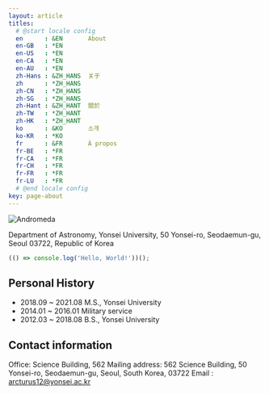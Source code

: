 ```yaml
---
layout: article
titles:
  # @start locale config
  en      : &EN       About
  en-GB   : *EN
  en-US   : *EN
  en-CA   : *EN
  en-AU   : *EN
  zh-Hans : &ZH_HANS  关于
  zh      : *ZH_HANS
  zh-CN   : *ZH_HANS
  zh-SG   : *ZH_HANS
  zh-Hant : &ZH_HANT  關於
  zh-TW   : *ZH_HANT
  zh-HK   : *ZH_HANT
  ko      : &KO       소개
  ko-KR   : *KO
  fr      : &FR       À propos
  fr-BE   : *FR
  fr-CA   : *FR
  fr-CH   : *FR
  fr-FR   : *FR
  fr-LU   : *FR
  # @end locale config
key: page-about
---
```


![Andromeda](https://upload.wikimedia.org/wikipedia/commons/thumb/8/8c/Andromeda_Galaxy_560mm_FL.jpg/2560px-Andromeda_Galaxy_560mm_FL.jpg)

Department of Astronomy, Yonsei University, 50 Yonsei-ro, Seodaemun-gu, Seoul 03722, Republic of Korea

```javascript
(() => console.log('Hello, World!'))();
```

## Personal History

- 2018.09 ~ 2021.08 M.S., Yonsei University
- 2014.01 ~ 2016.01 Military service
- 2012.03 ~ 2018.08 B.S., Yonsei University

## Contact information

Office: Science Building, 562
Mailing address: 562 Science Building, 50 Yonsei-ro, Seodaemun-gu, Seoul, South Korea, 03722
Email : arcturus12@yonsei.ac.kr

